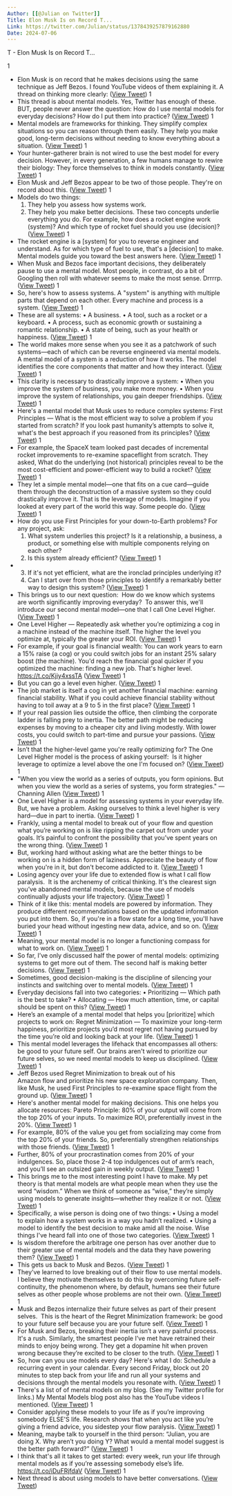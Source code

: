 ```yaml
---
Author: [[@Julian on Twitter]]
Title: Elon Musk Is on Record T...
Link: https://twitter.com/Julian/status/1378439257879162880
Date: 2024-07-06
---
```

T - Elon Musk Is on Record T...

1
- Elon Musk is on record that he makes decisions using the same technique as Jeff Bezos.
  I found YouTube videos of them explaining it.
  A thread on thinking more clearly: ([View Tweet](https://twitter.com/Julian/status/1378439257879162880))
1
- This thread is about mental models. 
  Yes, Twitter has enough of these. 
  BUT, people never answer the question:
  How do I use mental models for everyday decisions? How do I put them into practice? ([View Tweet](https://twitter.com/Julian/status/1378439258827071491))
1
- Mental models are frameworks for thinking. 
  They simplify complex situations so you can reason through them easily. 
  They help you make good, long-term decisions without needing to know everything about a situation. ([View Tweet](https://twitter.com/Julian/status/1378439259837890563))
1
- Your hunter-gatherer brain is not wired to use the best model for every decision. 
  However, in every generation, a few humans manage to rewire their biology: 
  They force themselves to think in models constantly. ([View Tweet](https://twitter.com/Julian/status/1378439260844531719))
1
- Elon Musk and Jeff Bezos appear to be two of those people. They're on record about this. ([View Tweet](https://twitter.com/Julian/status/1378439261641379845))
1
- Models do two things: 
  1. They help you assess how systems work.
  2. They help you make better decisions. 
  These two concepts underlie everything you do.
  For example, how does a rocket engine work (system)? 
  And which type of rocket fuel should you use (decision)? ([View Tweet](https://twitter.com/Julian/status/1378439262392188932))
1
- The rocket engine is a [system] for you to reverse engineer and understand. 
  As for which type of fuel to use, that's a [decision] to make.
  Mental models guide you toward the best answers here. ([View Tweet](https://twitter.com/Julian/status/1378439263432359939))
1
- When Musk and Bezos face important decisions, they deliberately pause to use a mental model. 
  Most people, in contrast, do a bit of Googling then roll with whatever seems to make the most sense. Drrrrp. ([View Tweet](https://twitter.com/Julian/status/1378439264405438468))
1
- So, here's how to assess systems.
  A "system" is anything with multiple parts that depend on each other. Every machine and process is a system. ([View Tweet](https://twitter.com/Julian/status/1378439265248481285))
1
- These are all systems:
  • A business.
  • A tool, such as a rocket or a keyboard.
  • A process, such as economic growth or sustaining a romantic relationship.
  • A state of being, such as your health or happiness. ([View Tweet](https://twitter.com/Julian/status/1378439266146127875))
1
- The world makes more sense when you see it as a patchwork of such systems—each of which can be reverse engineered via mental models.
  A mental model of a system is a reduction of how it works. 
  The model identifies the core components that matter and how they interact. ([View Tweet](https://twitter.com/Julian/status/1378439267060486147))
1
- This clarity is necessary to drastically improve a system:
  • When you improve the system of business, you make more money.
  • When you improve the system of relationships, you gain deeper friendships. ([View Tweet](https://twitter.com/Julian/status/1378439267848962051))
1
- Here's a mental model that Musk uses to reduce complex systems:
  First Principles — What is the most efficient way to solve a problem if you started from scratch? If you look past humanity’s attempts to solve it, what's the best approach if you reasoned from its principles? ([View Tweet](https://twitter.com/Julian/status/1378439268780142599))
1
- For example, the SpaceX team looked past decades of incremental rocket improvements to re-examine spaceflight from scratch. 
  They asked, What do the underlying (not historical) principles reveal to be the most cost-efficient and power-efficient way to build a rocket? ([View Tweet](https://twitter.com/Julian/status/1378439269803565059))
1
- They let a simple mental model—one that fits on a cue card—guide them through the deconstruction of a massive system so they could drastically improve it.
  That is the leverage of models. 
  Imagine if you looked at every part of the world this way.
  Some people do. ([View Tweet](https://twitter.com/Julian/status/1378439270801801220))
1
- How do you use First Principles for your down-to-Earth problems?
  For any project, ask:
  1. What system underlies this project? Is it a relationship, a business, a product, or something else with multiple components relying on each other?
  2. Is this system already efficient? ([View Tweet](https://twitter.com/Julian/status/1378439271640621063))
1
- 3. If it's not yet efficient, what are the ironclad principles underlying it?
  4. Can I start over from those principles to identify a remarkably better way to design this system? ([View Tweet](https://twitter.com/Julian/status/1378439272634679296))
1
- This brings us to our next question: 
  How do we know which systems are worth significantly improving everyday? 
  To answer this, we'll introduce our second mental model—one that I call One Level Higher. ([View Tweet](https://twitter.com/Julian/status/1378439273704255494))
1
- One Level Higher — Repeatedly ask whether you’re optimizing a cog in a machine instead of the machine itself. The higher the level you optimize at, typically the greater your ROI. ([View Tweet](https://twitter.com/Julian/status/1378439274807357445))
1
- For example, if your goal is financial wealth: 
  You can work years to earn a 15% raise (a cog) or you could switch jobs for an instant 25% salary boost (the machine). 
  You'd reach the financial goal quicker if you optimized the machine: finding a new job. That's higher level. https://t.co/Kjiy4xssTA ([View Tweet](https://twitter.com/Julian/status/1378439277860782080))
1
- But you can go a level even higher. ([View Tweet](https://twitter.com/Julian/status/1378439279127506945))
1
- The job market is itself a cog in yet another financial machine: earning financial stability. 
  What if you could achieve financial stability without having to toil away at a 9 to 5 in the first place? ([View Tweet](https://twitter.com/Julian/status/1378439280087928832))
1
- If your real passion lies outside the office, then climbing the corporate ladder is falling prey to inertia.
  The better path might be reducing expenses by moving to a cheaper city and living modestly. 
  With lower costs, you could switch to part-time and pursue your passions. ([View Tweet](https://twitter.com/Julian/status/1378439281153282050))
1
- Isn’t that the higher-level game you're really optimizing for?
  The One Level Higher model is the process of asking yourself: 
  Is it higher leverage to optimize a level above the one I'm focused on? ([View Tweet](https://twitter.com/Julian/status/1378439282180907013))
1
- "When you view the world as a series of outputs, you form opinions. But when you view the world as a series of systems, you form strategies." 
  —Channing Allen ([View Tweet](https://twitter.com/Julian/status/1378439283183325184))
1
- One Level Higher is a model for assessing systems in your everyday life.
  But, we have a problem.
  Asking ourselves to think a level higher is very hard—due in part to inertia. ([View Tweet](https://twitter.com/Julian/status/1378439284181569537))
1
- Frankly, using a mental model to break out of your flow and question what you’re working on is like ripping the carpet out from under your goals. 
  It’s painful to confront the possibility that you’ve spent years on the wrong thing. ([View Tweet](https://twitter.com/Julian/status/1378439285167292416))
1
- But, working hard without asking what are the better things to be working on is a hidden form of laziness. 
  Appreciate the beauty of flow when you're in it, but don't become addicted to it. ([View Tweet](https://twitter.com/Julian/status/1378439286199029762))
1
- Losing agency over your life due to extended flow is what I call flow paralysis. 
  It is the archenemy of critical thinking.
  It's the clearest sign you’ve abandoned mental models, because the use of models continually adjusts your life trajectory. ([View Tweet](https://twitter.com/Julian/status/1378439287230889984))
1
- Think of it like this: mental models are powered by information. They produce different recommendations based on the updated information you put into them. 
  So, if you're in a flow state for a long time, you'll have buried your head without ingesting new data, advice, and so on. ([View Tweet](https://twitter.com/Julian/status/1378439288271044619))
1
- Meaning, your mental model is no longer a functioning compass for what to work on. ([View Tweet](https://twitter.com/Julian/status/1378439289349021702))
1
- So far, I’ve only discussed half the power of mental models: optimizing systems to get more out of them. 
  The second half is making better decisions. ([View Tweet](https://twitter.com/Julian/status/1378439290162716676))
1
- Sometimes, good decision-making is the discipline of silencing your instincts and switching over to mental models. ([View Tweet](https://twitter.com/Julian/status/1378439291173486593))
1
- Everyday decisions fall into two categories:
  • Prioritizing — Which path is the best to take?
  • Allocating — How much attention, time, or capital should be spent on this? ([View Tweet](https://twitter.com/Julian/status/1378439292054290437))
1
- Here’s an example of a mental model that helps you [prioritize] which projects to work on:
  Regret Minimization — To maximize your long-term happiness, prioritize projects you’d most regret not having pursued by the time you’re old and looking back at your life. ([View Tweet](https://twitter.com/Julian/status/1378439292939337732))
1
- This mental model leverages the lifehack that encompasses all others: be good to your future self. 
  Our brains aren't wired to prioritize our future selves, so we need mental models to keep us disciplined. ([View Tweet](https://twitter.com/Julian/status/1378439293941743616))
1
- Jeff Bezos used Regret Minimization to break out of his Amazon flow and prioritize his new space exploration company.
  Then, like Musk, he used First Principles to re-examine space flight from the ground up. ([View Tweet](https://twitter.com/Julian/status/1378439294889648133))
1
- Here's another mental model for making decisions. This one helps you allocate resources:
  Pareto Principle: 80% of your output will come from the top 20% of your inputs. To maximize ROI, preferentially invest in the 20%. ([View Tweet](https://twitter.com/Julian/status/1378439295950852097))
1
- For example, 80% of the value you get from socializing may come from the top 20% of your friends. 
  So, preferentially strengthen relationships with those friends. ([View Tweet](https://twitter.com/Julian/status/1378439296907100162))
1
- Further, 80% of your procrastination comes from 20% of your indulgences. 
  So, place those 2-4 top indulgences out of arm’s reach, and you’ll see an outsized gain in weekly output. ([View Tweet](https://twitter.com/Julian/status/1378439297922125827))
1
- This brings me to the most interesting point I have to make.
  My pet theory is that mental models are what people mean when they use the word “wisdom.”
  When we think of someone as “wise,” they’re simply using models to generate insights—whether they realize it or not. ([View Tweet](https://twitter.com/Julian/status/1378439298924548098))
1
- Specifically, a wise person is doing one of two things:
  • Using a model to explain how a system works in a way you hadn’t realized.
  • Using a model to identify the best decision to make amid all the noise.
  Wise things I've heard fall into one of those two categories. ([View Tweet](https://twitter.com/Julian/status/1378439299813806084))
1
- Is wisdom therefore the arbitrage one person has over another due to their greater use of mental models and the data they have powering them? ([View Tweet](https://twitter.com/Julian/status/1378439300832985092))
1
- This gets us back to Musk and Bezos. ([View Tweet](https://twitter.com/Julian/status/1378439301738991618))
1
- They’ve learned to love breaking out of their flow to use mental models.
  I believe they motivate themselves to do this by overcoming future self-continuity, the phenomenon where, by default, humans see their future selves as other people whose problems are not their own. ([View Tweet](https://twitter.com/Julian/status/1378439302594633731))
1
- Musk and Bezos internalize their future selves as part of their present selves. 
  This is the heart of the Regret Minimization framework: be good to your future self because you are your future self. ([View Tweet](https://twitter.com/Julian/status/1378439303601258499))
1
- For Musk and Bezos, breaking their inertia isn’t a very painful process. It's a rush. 
  Similarly, the smartest people I’ve met have retrained their minds to enjoy being wrong. 
  They get a dopamine hit when proven wrong because they’re excited to be closer to the truth. ([View Tweet](https://twitter.com/Julian/status/1378439304565956613))
1
- So, how can you use models every day?
  Here's what I do: 
  Schedule a recurring event in your calendar. 
  Every second Friday, block out 20 minutes to step back from your life and run all your systems and decisions through the mental models you resonate with. ([View Tweet](https://twitter.com/Julian/status/1378439305505476608))
1
- There's a list of of mental models on my blog. (See my Twitter profile for links.) 
  My Mental Models blog post also has the YouTube videos I mentioned. ([View Tweet](https://twitter.com/Julian/status/1378439306587598849))
1
- Consider applying these models to your life as if you’re improving somebody ELSE'S life. 
  Research shows that when you act like you’re giving a friend advice, you sidestep your flow paralysis. ([View Tweet](https://twitter.com/Julian/status/1378439307594235905))
1
- Meaning, maybe talk to yourself in the third person: 
  “Julian, you are doing X. Why aren’t you doing Y? What would a mental model suggest is the better path forward?” ([View Tweet](https://twitter.com/Julian/status/1378439308516986884))
1
- I think that's all it takes to get started: every week, run your life through mental models as if you’re assessing somebody else’s life. https://t.co/iDuFRjfdaV ([View Tweet](https://twitter.com/Julian/status/1378439314019905536))
1
- Next thread is about using models to have better conversations. ([View Tweet](https://twitter.com/Julian/status/1378439315588538375))

